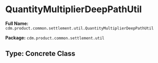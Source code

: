 # QuantityMultiplierDeepPathUtil

**Full Name:** `cdm.product.common.settlement.util.QuantityMultiplierDeepPathUtil`

**Package:** `cdm.product.common.settlement.util`

## Type: Concrete Class

